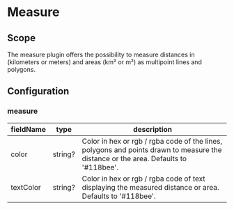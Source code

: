 # Measure

## Scope

The measure plugin offers the possibility to measure distances in (kilometers or meters) and areas (km² or m²) as multipoint lines and polygons.

## Configuration

### measure

| fieldName | type | description |
| - | - | - |
| color | string? | Color in hex or rgb / rgba code of the lines, polygons and points drawn to measure the distance or the area. Defaults to '#118bee'. |
| textColor | string? | Color in hex or rgb / rgba code of text displaying the measured distance or area. Defaults to '#118bee'. |

